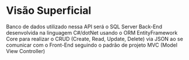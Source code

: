# Visão Superficial
Banco de dados utilizado nessa API será o SQL Server
Back-End desenvolvida na linguagem C#/dotNet usando o ORM EntityFramework Core para realizar o CRUD (Create, Read, Update, Delete) via JSON ao se comunicar com o Front-End seguindo o padrão de projeto MVC (Model View Controller)
